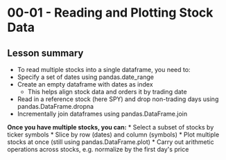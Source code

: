 # 00-01 - Reading and Plotting Stock Data


## Lesson summary

* To read multiple stocks into a single dataframe, you need to:
* Specify a set of dates using pandas.date_range
* Create an empty dataframe with dates as index
  - This helps align stock data and orders it by trading date
* Read in a reference stock (here SPY) and drop non-trading days using pandas.DataFrame.dropna
* Incrementally join dataframes using pandas.DataFrame.join

**Once you have multiple stocks, you can:**
	* Select a subset of stocks by ticker symbols
	* Slice by row (dates) and column (symbols)
	* Plot multiple stocks at once (still using pandas.DataFrame.plot)
	* Carry out arithmetic operations across stocks, e.g. normalize by the first day's price
